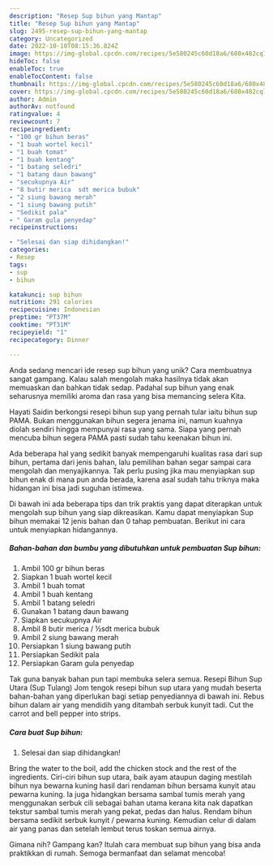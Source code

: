 ```yaml
---
description: "Resep Sup bihun yang Mantap"
title: "Resep Sup bihun yang Mantap"
slug: 2495-resep-sup-bihun-yang-mantap
category: Uncategorized
date: 2022-10-10T08:15:36.824Z
image: https://img-global.cpcdn.com/recipes/5e580245c60d18a6/680x482cq70/sup-bihun-foto-resep-utama.jpg
hideToc: false
enableToc: true
enableTocContent: false
thumbnail: https://img-global.cpcdn.com/recipes/5e580245c60d18a6/680x482cq70/sup-bihun-foto-resep-utama.jpg
cover: https://img-global.cpcdn.com/recipes/5e580245c60d18a6/680x482cq70/sup-bihun-foto-resep-utama.jpg
author: Admin
authorAv: notfound
ratingvalue: 4
reviewcount: 7
recipeingredient:
- "100 gr bihun beras"
- "1 buah wortel kecil"
- "1 buah tomat"
- "1 buah kentang"
- "1 batang seledri"
- "1 batang daun bawang"
- "secukupnya Air"
- "8 butir merica  sdt merica bubuk"
- "2 siung bawang merah"
- "1 siung bawang putih"
- "Sedikit pala"
- " Garam gula penyedap"
recipeinstructions:

- "Selesai dan siap dihidangkan!"
categories:
- Resep
tags:
- sup
- bihun

katakunci: sup bihun 
nutrition: 291 calories
recipecuisine: Indonesian
preptime: "PT37M"
cooktime: "PT31M"
recipeyield: "1"
recipecategory: Dinner

---
```





Anda sedang mencari ide resep sup bihun yang unik? Cara membuatnya sangat gampang. Kalau salah mengolah maka hasilnya tidak akan memuaskan dan bahkan tidak sedap. Padahal sup bihun yang enak seharusnya memiliki aroma dan rasa yang bisa memancing selera Kita.





Hayati Saidin berkongsi resepi bihun sup yang pernah tular iaitu bihun sup PAMA. Bukan menggunakan bihun segera jenama ini, namun kuahnya diolah sendiri hingga mempunyai rasa yang sama. Siapa yang pernah mencuba bihun segera PAMA pasti sudah tahu keenakan bihun ini.

Ada beberapa hal yang sedikit banyak mempengaruhi kualitas rasa dari sup bihun, pertama dari jenis bahan, lalu pemilihan bahan segar sampai cara mengolah dan menyajikannya. Tak perlu pusing jika mau menyiapkan sup bihun enak di mana pun anda berada, karena asal sudah tahu triknya maka hidangan ini bisa jadi suguhan istimewa.






Di bawah ini ada beberapa tips dan trik praktis yang dapat diterapkan untuk mengolah sup bihun yang siap dikreasikan. Kamu dapat menyiapkan Sup bihun memakai 12 jenis bahan dan 0 tahap pembuatan. Berikut ini cara untuk menyiapkan hidangannya.

<!--inarticleads1-->

##### Bahan-bahan dan bumbu yang dibutuhkan untuk pembuatan Sup bihun:

1. Ambil 100 gr bihun beras
1. Siapkan 1 buah wortel kecil
1. Ambil 1 buah tomat
1. Ambil 1 buah kentang
1. Ambil 1 batang seledri
1. Gunakan 1 batang daun bawang
1. Siapkan secukupnya Air
1. Ambil 8 butir merica / ½sdt merica bubuk
1. Ambil 2 siung bawang merah
1. Persiapkan 1 siung bawang putih
1. Persiapkan Sedikit pala
1. Persiapkan  Garam gula penyedap


Tak guna banyak bahan pun tapi membuka selera semua. Resepi Bihun Sup Utara (Sup Tulang) Jom tengok resepi bihun sup utara yang mudah beserta bahan-bahan yang diperlukan bagi setiap penyediannya di bawah ini. Rebus bihun dalam air yang mendidih yang ditambah serbuk kunyit tadi. Cut the carrot and bell pepper into strips. 

<!--inarticleads2-->

##### Cara buat Sup bihun:


1. Selesai dan siap dihidangkan!

Bring the water to the boil, add the chicken stock and the rest of the ingredients. Ciri-ciri bihun sup utara, baik ayam ataupun daging mestilah bihun nya bewarna kuning hasil dari rendaman bihun bersama kunyit atau pewarna kuning. Ia juga hidangkan bersama sambal tumis merah yang menggunakan serbuk cili sebagai bahan utama kerana kita nak dapatkan tekstur sambal tumis merah yang pekat, pedas dan halus. Rendam bihun bersama sedikit serbuk kunyit / pewarna kuning. Kemudian celur di dalam air yang panas dan setelah lembut terus toskan semua airnya. 

Gimana nih? Gampang kan? Itulah cara membuat sup bihun yang bisa anda praktikkan di rumah. Semoga bermanfaat dan selamat mencoba!
